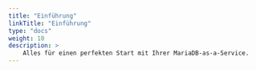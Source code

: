 ```yaml
---
title: "Einführung"
linkTitle: "Einführung"
type: "docs"
weight: 10
description: >
    Alles für einen perfekten Start mit Ihrer MariaDB-as-a-Service. 
---
```

